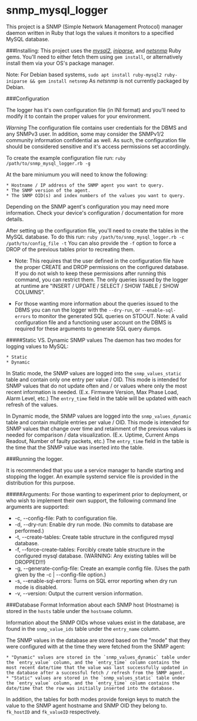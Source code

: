 
# snmp\_mysql\_logger

This project is a SNMP (Simple Network Management Protocol) manager daemon written in Ruby that logs the values it monitors to a specified MySQL database.

###Installing: 
This project uses the [_mysql2_](https://github.com/brianmario/mysql2), [_iniparse_](https://github.com/antw/iniparse), and [_netsnmp_](https://github.com/swisscom/ruby-netsnmp) Ruby gems. You'll need to either fetch them using `gem install`, or alternatively install them via your OS's package manager.

Note: For Debian based systems, `sudo apt install ruby-mysql2 ruby-iniparse && gem install netsnmp` As _netsnmp_ is not currently packaged by Debian.

###Configuration

The logger has it's own configuration file (in INI format) and you'll need to modify it to contain the proper values for your environment.

_Warning_ The configuration file contains user credentials for the DBMS and any SNMPv3 user. In addition, some may consider the SNMPv1/2 community information confidential as well. As such, the configuration file should be considered sensitive and it's access permissions set accordingly.

To create the example configuration file run: `ruby /path/to/snmp_mysql_logger.rb -g`

At the bare miniumum you will need to know the following:

    * Hostname / IP address of the SNMP agent you want to query.
    * The SNMP version of the agent.
    * The SNMP OID(s) and index numbers of the values you want to query.

Depending on the SNMP agent's configuration you may need more information. Check your device's configuration / documentation for more details.

After setting up the configuration file, you'll need to create the tables in the MySQL database. To do this run: `ruby /path/to/snmp_mysql_logger.rb -c /path/to/config_file -t` You can also provide the `-f` option to force a DROP of the previous tables prior to recreating them.

* Note: This requires that the user defined in the configuration file have the proper CREATE and DROP permissions on the configured database. If you do not wish to keep these permissions after running this command, you can restrict them. The only queries issued by the logger at runtime are "INSERT / UPDATE / SELECT / SHOW TABLE / SHOW COLUMNS".

* For those wanting more information about the queries issued to the DBMS you can run the logger with the `--dry-run`, or `--enable-sql-errors` to monitor the generated SQL queries on STDOUT. Note: A valid configuration file and a functioning user account on the DBMS is required for these arguments to generate SQL query dumps.

#####Static VS. Dynamic SNMP values
The daemon has two modes for logging values to MySQL:

    * Static
    * Dynamic

In Static mode, the SNMP values are logged into the `snmp_values_static` table and contain only one entry per value / OID. This mode is intended for SNMP values that do not update often and / or values where only the most recent information is needed. (E.x. Firmware Version, Max Phase Load, Alarm Level, etc.) The `entry_time` field in the table will be updated with each refresh of the values.

In Dynamic mode, the SNMP values are logged into the `snmp_values_dynamic` table and contain multiple entries per value / OID. This mode is intended for SNMP values that change over time and retainment of the previous values is needed for comparison / data visualization. (E.x. Uptime, Current Amps Readout, Number of faulty packets, etc.) The `entry_time` field in the table is the time that the SNMP value was inserted into the table.

###Running the logger.

It is recommended that you use a service manager to handle starting and stopping the logger. An example systemd service file is provided in the distribution for this purpose.

#####Arguments:
For those wanting to experiment prior to deployment, or who wish to implement their own support, the following command line arguments are supported:

* -c, --config-file: Path to configuration file.
* -d, --dry-run: Enable dry run mode. (No commits to database are performed.)
* -t, --create-tables: Create table structure in the configured mysql database.
* -f, --force-create-tables: Forcibly create table structure in the configured mysql database. (WARNING: Any existing tables will be DROPPED!!!)
* -g, --generate-config-file: Create an example config file. (Uses the path given by the -c | --config-file option.)
* -s, --enable-sql-errors: Turns on SQL error reporting when dry run mode is disabled.
* -v, --version: Output the current version information.

###Database Format
Information about each SNMP host (Hostname) is stored in the `hosts` table under the `hostname` column.

Information about the SNMP OIDs whose values exist in the database, are found in the `snmp_value_ids` table under the `entry_name` column.

The SNMP values in the database are stored based on the "mode" that they were configured with at the time they were fetched from the SNMP agent:

    * "Dynamic" values are stored in the `snmp_values_dynamic` table under the `entry_value` column, and the `entry_time` column contains the most recent date/time that the value was last successfully updated in the database after a successful fetch / refresh from the SNMP agent.
    * "Static" values are stored in the `snmp_values_static` table under the `entry_value` column, and the `entry_time` column contains the date/time that the row was initially inserted into the database.

In addition, the tables for both modes provide foreign keys to match the value to the SNMP agent hostname and SNMP OID they belong to. `fk_hostID` and `fk_valueID` respectively.


